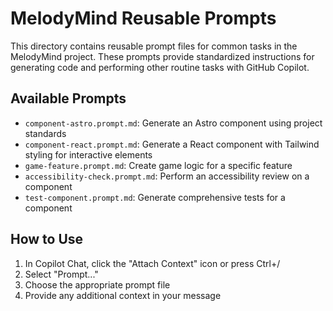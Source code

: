 # MelodyMind Reusable Prompts

This directory contains reusable prompt files for common tasks in the MelodyMind project. These prompts provide standardized instructions for generating code and performing other routine tasks with GitHub Copilot.

## Available Prompts

- `component-astro.prompt.md`: Generate an Astro component using project standards
- `component-react.prompt.md`: Generate a React component with Tailwind styling for interactive elements
- `game-feature.prompt.md`: Create game logic for a specific feature
- `accessibility-check.prompt.md`: Perform an accessibility review on a component
- `test-component.prompt.md`: Generate comprehensive tests for a component

## How to Use

1. In Copilot Chat, click the "Attach Context" icon or press Ctrl+/
2. Select "Prompt..."
3. Choose the appropriate prompt file
4. Provide any additional context in your message
